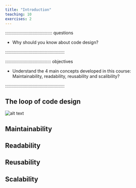 ```yaml
---
title: "Introduction"
teaching: 10
exercises: 2
---
```


:::::::::::::::::::::::::::::::::::::: questions 

- Why should you know about code design?

::::::::::::::::::::::::::::::::::::::::::::::::

::::::::::::::::::::::::::::::::::::: objectives

- Understand the 4 main concepts developed in this course: Maintainability, readability, reusability and scalibility?

::::::::::::::::::::::::::::::::::::::::::::::::

## The loop of code design


![alt text](Figures/introduction/DesignLoop.png)




## Maintainability

## Readability


## Reusability


## Scalability

[r-markdown]: https://rmarkdown.rstudio.com/
